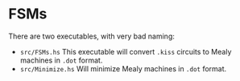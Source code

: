 # FSMs

There are two executables, with very bad naming:

* `src/FSMs.hs` This executable will convert `.kiss` circuits
  to Mealy machines in `.dot` format.
* `src/Minimize.hs` Will minimize Mealy machines in `.dot`
  format.
